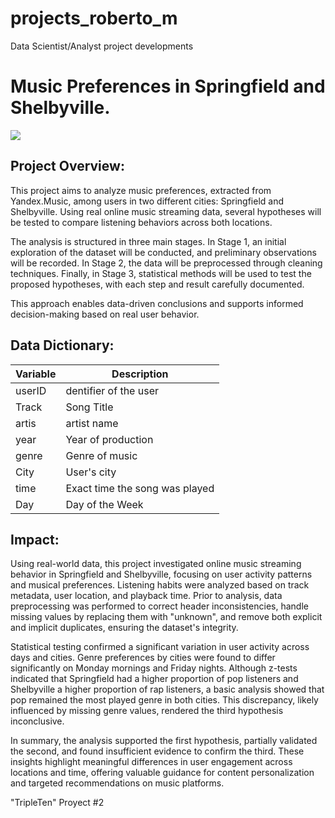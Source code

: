 # projects_roberto_m
Data Scientist/Analyst project developments

# Music Preferences in Springfield and Shelbyville.
![]([https://support.musicgateway.com/wp-content/uploads/2023/06/yandex-music.jpg](https://chromewebstore.google.com/detail/yandex-music-control/bhcfibiihpkamomgolcmafcblbaonlka))
## Project Overview:

This project aims to analyze music preferences, extracted from Yandex.Music, among users in two different cities: Springfield and Shelbyville. Using real online music streaming data, several hypotheses will be tested to compare listening behaviors across both locations.

The analysis is structured in three main stages. In Stage 1, an initial exploration of the dataset will be conducted, and preliminary observations will be recorded. In Stage 2, the data will be preprocessed through cleaning techniques. Finally, in Stage 3, statistical methods will be used to test the proposed hypotheses, with each step and result carefully documented.

This approach enables data-driven conclusions and supports informed decision-making based on real user behavior.

## Data Dictionary:

| Variable        | Description                                                |
|-----------------|------------------------------------------------------------|
| userID          | dentifier of the user                                      |
| Track           | Song Title                                                 |
| artis           | artist name                                                |
| year            | Year of production                                         |
| genre           | Genre of music                                             |
| City            | User's city                                                |
| time            | Exact time the song was played                             |
| Day             | Day of the Week                                            |

## Impact:
Using real-world data, this project investigated online music streaming behavior in Springfield and Shelbyville, focusing on user activity patterns and musical preferences. Listening habits were analyzed based on track metadata, user location, and playback time. Prior to analysis, data preprocessing was performed to correct header inconsistencies, handle missing values by replacing them with "unknown", and remove both explicit and implicit duplicates, ensuring the dataset's integrity.

Statistical testing confirmed a significant variation in user activity across days and cities. Genre preferences by cities were found to differ significantly on Monday mornings and Friday nights. Although z-tests indicated that Springfield had a higher proportion of pop listeners and Shelbyville a higher proportion of rap listeners, a basic analysis showed that pop remained the most played genre in both cities. This discrepancy, likely influenced by missing genre values, rendered the third hypothesis inconclusive.

In summary, the analysis supported the first hypothesis, partially validated the second, and found insufficient evidence to confirm the third. These insights highlight meaningful differences in user engagement across locations and time, offering valuable guidance for content personalization and targeted recommendations on music platforms.

"TripleTen" Proyect #2 
